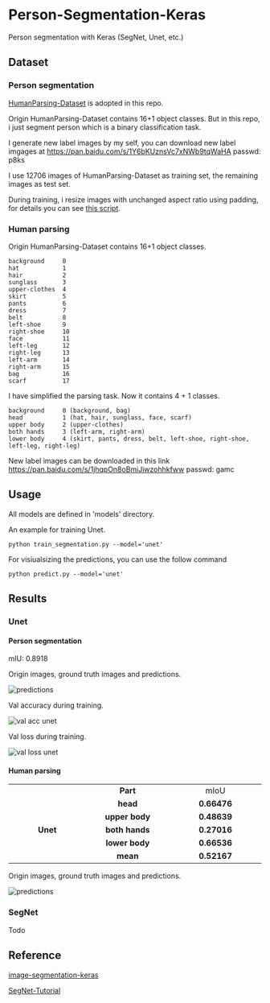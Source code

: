 # Person-Segmentation-Keras
Person segmentation with Keras (SegNet, Unet, etc.)

## Dataset

### Person segmentation

[HumanParsing-Dataset](https://github.com/lemondan/HumanParsing-Dataset) is adopted in this repo.

Origin HumanParsing-Dataset contains 16+1 object classes. But in this repo, i just segment person which is a binary classification task.

I generate new label images by my self, you can download new label imgages at https://pan.baidu.com/s/1Y6bKUznsVc7xNWb9tqWaHA passwd: p8ks

I use 12706 images of HumanParsing-Dataset as training set, the remaining images as test set.

During training, i resize images with unchanged aspect ratio using padding, for details you can see [this script](https://github.com/TianzhongSong/Person-Segmentation-Keras/blob/master/utils/segdata_generator.py).

### Human parsing

Origin HumanParsing-Dataset contains 16+1 object classes. 

    background     0
    hat            1
    hair           2 
    sunglass       3
    upper-clothes  4
    skirt          5
    pants          6
    dress          7
    belt           8
    left-shoe      9
    right-shoe     10
    face           11
    left-leg       12
    right-leg      13
    left-arm       14
    right-arm      15
    bag            16
    scarf          17

I have simplified the parsing task. Now it contains 4 + 1 classes.

    background     0 (background, bag)
    head           1 (hat, hair, sunglass, face, scarf)
    upper body     2 (upper-clothes)
    both hands     3 (left-arm, right-arm)
    lower body     4 (skirt, pants, dress, belt, left-shoe, right-shoe, left-leg, right-leg)

New label images can be downloaded in this link https://pan.baidu.com/s/1jhqpOn8oBmiJiwzohhkfww passwd: gamc

## Usage

All models are defined in 'models' directory.

An example for training Unet.

    python train_segmentation.py --model='unet'

For visiualsizing the predictions, you can use the follow command

    python predict.py --model='unet'
    
## Results

### Unet

#### Person segmentation

mIU: 0.8918

Origin images, ground truth images and predictions.

![predictions](https://github.com/TianzhongSong/Person-Segmentation-Keras/blob/master/predicts.png)

Val accuracy during training.

![val acc unet](https://github.com/TianzhongSong/Person-Segmentation-Keras/blob/master/results/unet_accuracy.png)

Val loss during training.

![val loss unet](https://github.com/TianzhongSong/Person-Segmentation-Keras/blob/master/results/unet_loss.png)

#### Human parsing

<table width="95%">
  <tr>
    <td></td>
    <td align=center><b>Part</td>
    <td align=center>mIoU</td>
  </tr>

  <tr>
    <td rowspan=5 align=center width="10%"><b>Unet</td>
    <td align=center width="10%"><b>head</td>
    <td align=center width="10%"><b>0.66476</td>
  </tr>
  <tr>
    <td align=center width="10%"><b>upper body</td>
    <td align=center width="10%"><b>0.48639</td>
  </tr>
  <tr>
    <td align=center width="10%"><b>both hands</td>
    <td align=center width="10%"><b>0.27016</td>
  </tr>
  <tr>
    <td align=center width="10%"><b>lower body</td>
    <td align=center width="10%"><b>0.66536</td>
  </tr>
  <tr>
    <td align=center width="10%"><b>mean</td>
    <td align=center width="10%"><b>0.52167</td>
  </tr>
</table>

Origin images, ground truth images and predictions.

![predictions](https://github.com/TianzhongSong/Person-Segmentation-Keras/blob/master/seg_predicts.png)

### SegNet

Todo

## Reference

[image-segmentation-keras](https://github.com/divamgupta/image-segmentation-keras)

[SegNet-Tutorial](https://github.com/alexgkendall/SegNet-Tutorial)

